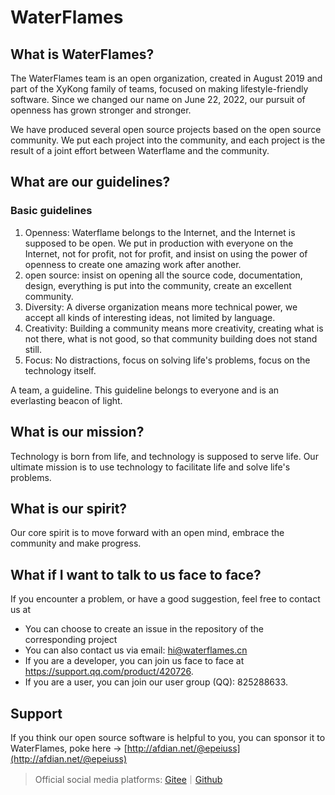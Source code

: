 # WaterFlames
## What is WaterFlames?
The WaterFlames team is an open organization, created in August 2019 and part of the XyKong family of teams, focused on making lifestyle-friendly software. Since we changed our name on June 22, 2022, our pursuit of openness has grown stronger and stronger.

We have produced several open source projects based on the open source community. We put each project into the community, and each project is the result of a joint effort between Waterflame and the community.
## What are our guidelines?
### Basic guidelines

1. Openness: Waterflame belongs to the Internet, and the Internet is supposed to be open. We put in production with everyone on the Internet, not for profit, not for profit, and insist on using the power of openness to create one amazing work after another.
2. open source: insist on opening all the source code, documentation, design, everything is put into the community, create an excellent community.
3. Diversity: A diverse organization means more technical power, we accept all kinds of interesting ideas, not limited by language.
4. Creativity: Building a community means more creativity, creating what is not there, what is not good, so that community building does not stand still.
5. Focus: No distractions, focus on solving life's problems, focus on the technology itself.

A team, a guideline. This guideline belongs to everyone and is an everlasting beacon of light.

## What is our mission?
Technology is born from life, and technology is supposed to serve life. Our ultimate mission is to use technology to facilitate life and solve life's problems.

## What is our spirit?
Our core spirit is to move forward with an open mind, embrace the community and make progress.

## What if I want to talk to us face to face?
If you encounter a problem, or have a good suggestion, feel free to contact us at

- You can choose to create an issue in the repository of the corresponding project
- You can also contact us via email: hi@waterflames.cn
- If you are a developer, you can join us face to face at https://support.qq.com/product/420726.
- If you are a user, you can join our user group (QQ): 825288633.

## Support
If you think our open source software is helpful to you, you can sponsor it to WaterFlames, poke here -> [http://afdian.net/@epeiuss](http://afdian.net/@epeiuss)


> Official social media platforms: [Gitee](https://gitee.com/waterflames-team/)｜[Github](https://github.com/waterflames-team/)
